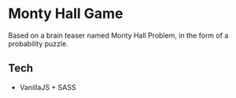 # Monty Hall Game

Based on a brain teaser named Monty Hall Problem, in the form of a probability puzzle.

## Tech

- VanillaJS + SASS
